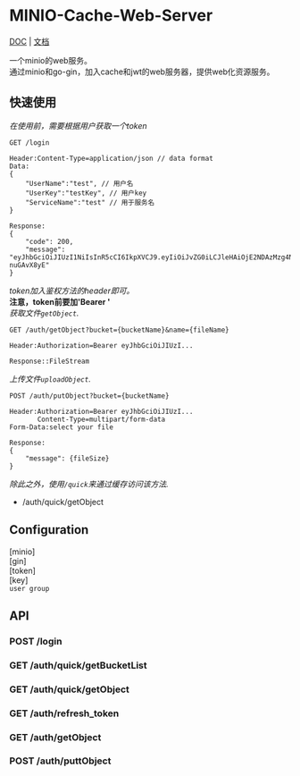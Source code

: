 # MINIO-Cache-Web-Server

[DOC](README.md) | [文档](README_zh.md)

一个minio的web服务。  
通过minio和go-gin，加入cache和jwt的web服务器，提供web化资源服务。

## 快速使用

*在使用前，需要根据用户获取一个token*
```
GET /login 

Header:Content-Type=application/json // data format
Data:
{
    "UserName":"test", // 用户名
    "UserKey":"testKey", // 用户key
    "ServiceName":"test" // 用于服务名
}

Response:
{
    "code": 200,
    "message": "eyJhbGciOiJIUzI1NiIsInR5cCI6IkpXVCJ9.eyIiOiJvZG0iLCJleHAiOjE2NDAzMzg4NTgsIm9yaWdfaWF0IjoxNjQwMzM1MjU4fQ.AFvLERGMAkI5ht5PX9EwznrEBDZtB2WDi-nuGAvX8yE"
}
```
*token加入鉴权方法的header即可。*  
**注意，token前要加'Bearer '**  
*获取文件`getObject`.*
```
GET /auth/getObject?bucket={bucketName}&name={fileName}

Header:Authorization=Bearer eyJhbGciOiJIUzI...

Response::FileStream
```
*上传文件`uploadObject`.*
```
POST /auth/putObject?bucket={bucketName}

Header:Authorization=Bearer eyJhbGciOiJIUzI...
       Content-Type=multipart/form-data
Form-Data:select your file

Response:
{
    "message": {fileSize}
}
```
*除此之外，使用`/quick`来通过缓存访问该方法.*
* /auth/quick/getObject
## Configuration
[minio]  
[gin]  
[token]  
[key]  
`user group`
## API

### POST   /login
### GET    /auth/quick/getBucketList
### GET    /auth/quick/getObject
### GET    /auth/refresh_token
### GET    /auth/getObject
### POST   /auth/puttObject